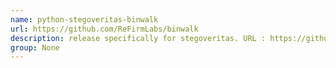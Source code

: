 ```yaml
---
name: python-stegoveritas-binwalk
url: https://github.com/ReFirmLabs/binwalk
description: release specifically for stegoveritas. URL : https://github.com/ReFirmLabs/binwalk Groups : None
group: None
---
```

